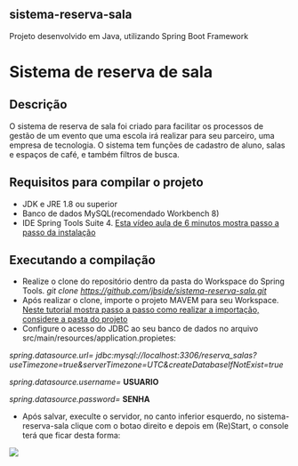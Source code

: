 ## sistema-reserva-sala
Projeto desenvolvido em Java, utilizando Spring Boot Framework

# Sistema de reserva de sala

## Descrição
O sistema de reserva de sala foi criado para facilitar os processos de gestão de um evento que uma escola irá realizar para seu parceiro,
uma empresa de tecnologia. O sistema tem funções de cadastro de aluno, salas e espaços de café, e também filtros de busca.

## Requisitos para compilar o projeto
- JDK e JRE 1.8 ou superior
- Banco de dados MySQL(recomendado Workbench 8)
- IDE Spring Tools Suite 4. [Esta vídeo aula de 6 minutos mostra passo a passo da instalação](https://www.youtube.com/watch?v=x9sGfYTNRf4) 

## Executando a compilação
- Realize o clone do repositório dentro da pasta do Workspace do Spring Tools. *git clone https://github.com/jbside/sistema-reserva-sala.git*
- Após realizar o clone, importe o projeto MAVEM para seu Workspace. [Neste tutorial mostra passo a passo como realizar a importação, considere a pasta do projeto](https://medium.com/@alex.girao/importar-um-projeto-maven-spring-boot-ea10078b2bde)
- Configure o acesso do JDBC ao seu banco de dados no arquivo src/main/resources/application.propietes:

*spring.datasource.url= jdbc:mysql://localhost:3306/reserva_salas?useTimezone=true&serverTimezone=UTC&createDatabaseIfNotExist=true*

*spring.datasource.username=* **USUARIO**

*spring.datasource.password=* **SENHA**

- Após salvar, execulte o servidor, no canto inferior esquerdo, no sistema-reserva-sala clique com o botao direito e depois em (Re)Start, o console terá que ficar desta forma:

![](https://i.ibb.co/JmHn3CH/rodarservidor.jpg)
